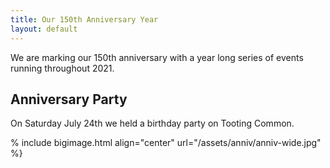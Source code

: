 ```yaml
---
title: Our 150th Anniversary Year
layout: default
---
```


We are marking our 150th anniversary with a year long series of events running throughout 2021.

## Anniversary Party

On Saturday July 24th we held a birthday party on Tooting Common.

% include bigimage.html align="center" url="/assets/anniv/anniv-wide.jpg" %}
